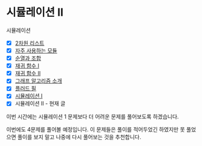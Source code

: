 # 시뮬레이션 Ⅱ

시뮬레이션

* [x] [2차원 리스트](https://70825.gitbook.io/koala\_python\_algorithm\_study\_6th/week-6/1)
* [x] [자주 사용하는 모듈](https://70825.gitbook.io/koala\_python\_algorithm\_study\_6th/week-6/3)
* [x] [순열과 조합](https://70825.gitbook.io/koala\_python\_algorithm\_study\_6th/week-7/2)
* [x] [재귀 함수 Ⅰ](https://70825.gitbook.io/koala\_python\_algorithm\_study\_6th/end/1/2)
* [x] [재귀 함수 Ⅱ](https://70825.gitbook.io/koala\_python\_algorithm\_study\_6th/end/1/3)
* [x] [그래프 알고리즘 소개](https://70825.gitbook.io/koala\_python\_algorithm\_study\_6th/end/2/1)
* [x] [플러드 필](https://70825.gitbook.io/koala\_python\_algorithm\_study\_6th/end/2/2)
* [x] [시뮬레이션 Ⅰ](https://70825.gitbook.io/koala\_python\_algorithm\_study\_6th/end/3/1)
* [x] 시뮬레이션 Ⅱ - 현재 글&#x20;

이번 시간에는 시뮬레이션 1 문제보다 더 어려운 문제를 풀어보도록 하겠습니다.&#x20;



이번에도 4문제를 풀어볼 예정입니다. 이 문제들은 풀이를 적어두었긴 하였지만 못 풀었으면 풀이를 보지 말고 나중에 다시 풀어보는 것을 추천합니다.
